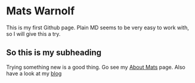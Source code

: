 # Mats Warnolf

This is my first Github page. Plain MD seems to be very easy to work with, so I will give this a try.

## So this is my subheading

Trying something new is a good thing. Go see my [About Mats](About_mats.md) page.
Also have a look at my [blog](Test_blog_page.md)
